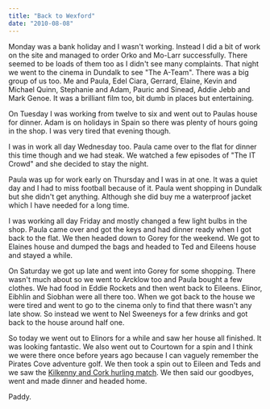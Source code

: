 ```yaml
---
title: "Back to Wexford"
date: "2010-08-08"
---
```

Monday was a bank holiday and I wasn't working. Instead I did a bit of work on the site and managed to order Orko and Mo-Larr successfully. There seemed to be loads of them too as I didn't see many complaints. That night we went to the cinema in Dundalk to see "The A-Team". There was a big group of us too. Me and Paula, Edel Ciara, Gerrard, Elaine, Kevin and Michael Quinn, Stephanie and Adam, Pauric and Sinead, Addie Jebb and Mark Genoe. It was a brilliant film too, bit dumb in places but entertaining.

On Tuesday I was working from twelve to six and went out to Paulas house for dinner. Adam is on holidays in Spain so there was plenty of hours going in the shop. I was very tired that evening though.

I was in work all day Wednesday too. Paula came over to the flat for dinner this time though and we had steak. We watched a few episodes of "The IT Crowd" and she decided to stay the night.

Paula was up for work early on Thursday and I was in at one. It was a quiet day and I had to miss football because of it. Paula went shopping in Dundalk but she didn't get anything. Although she did buy me a waterproof jacket which I have needed for a long time.

I was working all day Friday and mostly changed a few light bulbs in the shop. Paula came over and got the keys and had dinner ready when I got back to the flat. We then headed down to Gorey for the weekend. We got to Elaines house and dumped the bags and headed to Ted and Eileens house and stayed a while.

On Saturday we got up late and went into Gorey for some shopping. There wasn't much about so we went to Arcklow too and Paula bought a few clothes. We had food in Eddie Rockets and then went back to Eileens. Elinor, Eibhlin and Siobhan were all there too. When we got back to the house we were tired and went to go to the cinema only to find that there wasn't any late show. So instead we went to Nel Sweeneys for a few drinks and got back to the house around half one.

So today we went out to Elinors for a while and saw her house all finished. It was looking fantastic. We also went out to Courtown for a spin and I think we were there once before years ago because I can vaguely remember the Pirates Cove adventure golf. We then took a spin out to Eileen and Teds and we saw the [Kilkenny and Cork hurling match](http://www.rte.ie/sport/gaa/championship/2010/0808/kilkenny_cork.html). We then said our goodbyes, went and made dinner and headed home.

Paddy.